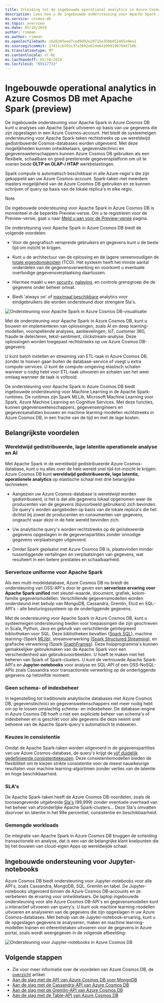 ```yaml
---
title: Inleiding tot de ingebouwde operational analytics in Azure Cosmos DB met Apache Spark
description: Lees hoe u de ingebouwde ondersteuning voor Apache Spark in Azure Cosmos DB kunt gebruiken om uit te voeren operationele analyse en AI
ms.service: cosmos-db
ms.topic: overview
ms.date: 05/10/2019
author: rimman
ms.author: rimman
ms.openlocfilehash: c62639feed7ced9d92e29715e350b952465a94a1
ms.sourcegitcommit: 17411cbf03c3fa3602e624e641099196769d718b
ms.translationtype: MT
ms.contentlocale: nl-NL
ms.lasthandoff: 05/10/2019
ms.locfileid: "65517733"
---
```

# <a name="built-in-operational-analytics-in-azure-cosmos-db-with-apache-spark-preview"></a>Ingebouwde operational analytics in Azure Cosmos DB met Apache Spark (preview) 

De ingebouwde ondersteuning voor Apache Spark in Azure Cosmos DB kunt u analyses van Apache Spark uitvoeren op basis van uw gegevens die zijn opgeslagen in een Azure Cosmos-account. Het biedt de systeemeigen ondersteuning voor Apache Spark-taken rechtstreeks op uw wereldwijd gedistribueerde Cosmos-databases worden uitgevoerd. Met deze mogelijkheden kunnen ontwikkelaars, gegevenstechnici en gegevenswetenschappers kunnen Azure Cosmos DB gebruiken als een flexibele, schaalbare en goed presterende gegevensplatform om uit te voeren beide **OLTP en OLAP-/ HTAP** werkbelastingen. 

Spark compute is automatisch beschikbaar in alle Azure-regio's die zijn gekoppeld aan uw Azure Cosmos-account. Spark-taken met meerdere masters mogelijkheid van de Azure Cosmos DB gebruiken en ze kunnen schrijven of query op basis van de lokale replica's in elke regio. 

> [!NOTE]
> De ingebouwde ondersteuning voor Apache Spark in Azure Cosmos DB is momenteel in de beperkte Preview-versie. Om u te registreren voor de Preview-versie, gaat u naar [Meld u aan voor de Preview-versie](https://portal.azure.com/?feature.customportal=false#create/Microsoft.DocumentDB) pagina. 

De ondersteuning voor Apache Spark in Azure Cosmos DB biedt de volgende voordelen:

* Voor de geografisch verspreide gebruikers en gegevens kunt u de beste tijd om inzicht te krijgen.

* Kunt u de architectuur van de oplossing en de lagere vereenvoudigen de [totale eigendomskosten](total-cost-ownership.md) (TCO). Het systeem heeft het minste aantal onderdelen van de gegevensverwerking en voorkomt u eventuele overbodige gegevensverplaatsing daartussen.

* Hiermee maakt u een [security](secure-access-to-data.md), [naleving](compliance.md), en controle grensgroep die de gegevens onder beheer omvat.

* Biedt 'always on' of [maximaal beschikbare](high-availability.md) analytics voor eindgebruikers die worden ondersteund door strengere Sla's.

![Ondersteuning voor Apache Spark in Azure Cosmos DB-visualisatie](./media/spark-api-introduction/spark-api-visualization.png)
 
Met de ondersteuning voor Apache Spark in Azure Cosmos DB, kunt u bouwen en implementeren van oplossingen, zoals AI en deep learning-modellen, voorspellende analyses, aanbevelingen, IoT, customer 360, fraude te detecteren, tekst-sentiment, clickstream-analyse. Deze oplossingen worden toegepast rechtstreeks op uw Azure Cosmos DB-gegevens.

U kunt batch instellen en streaming van ETL-taak in Azure Cosmos DB, zonder te hoeven gaan buiten de database-service of voegt u extra compute-services. U kunt de compute-omgeving elastisch schalen wanneer u nodig hebt voor ETL-taak uitvoeren en schalen van het weer omlaag wanneer de taak is voltooid.

De ondersteuning voor Apache Spark in Azure Cosmos DB biedt ingebouwde ondersteuning voor Machine Learning in de Apache Spark-runtimes. De runtimes zijn Spark MLLib, Microsoft Machine Learning voor Spark, Azure Machine Learning en Cognitive Services. Met deze functies, kunnen gegevenswetenschappers, gegevensengineers en gegevensanalisten bouwen en machine learning-modellen rechtstreeks in Azure Cosmos DB, in een fractie van de tijd en met de lage kosten.


## <a name="key-benefits"></a>Belangrijkste voordelen

### <a name="globally-distributed-low-latency-operational-analytics-and-ai"></a>Wereldwijd gedistribueerde, lage latentie operationele analyse en AI

Met Apache Spark in de wereldwijd gedistribueerde Azure Cosmos-database, kunt u nu alles over de hele wereld snel tijd-tot-inzicht te krijgen. Azure Cosmos DB kunt **wereldwijd gedistribueerde, lage latentie, operationele analytics** op elastische schaal met drie belangrijke technieken:

* Aangezien uw Azure Cosmos-database is wereldwijd worden gedistribueerd, is het is dat alle gegevens lokaal opgenomen waar de producenten van de gegevens (bijvoorbeeld gebruikers) zich bevinden. De query's worden aangeboden op basis van de lokale replica's die het dichtst bij zowel de producenten en consumenten van gegevens, ongeacht waar deze in de hele wereld bevinden zich. 

* Uw analytische query's worden rechtstreeks op de geïndexeerde gegevens opgeslagen in de gegevenspartities zonder onnodige gegevens verplaatsingen uitgevoerd. 

* Omdat Spark geplaatst met Azure Cosmos DB is, plaatsvinden minder tussenliggende vertalingen en verplaatsingen van gegevens, wat resulteert in een betere prestaties en schaalbaarheid.

### <a name="unified-serverless-experience-for-apache-spark"></a>Serverloze uniforme voor Apache Spark

Als een multi-modeldatabase, Azure Cosmos DB nu breidt de ondersteuning van OSS-API's door te geven een **serverloze ervaring voor Apache Spark unified** met sleutel-waarde, document, grafiek, kolom-familie gegevensmodellen. Verschillende gegevensmodellen worden ondersteund met behulp van MongoDB, Cassandra, Gremlin, Etcd en SQL-API's - alle besturingssysteem op de onderliggende gegevens. 

Met de ondersteuning voor Apache Spark in Azure Cosmos DB, kunt u systeemeigen ondersteuning bieden voor toepassingen die zijn geschreven in Scala, Python, Java en gebruik van verschillende geïntegreerd bibliotheken voor SQL. Deze bibliotheken bevatten ([Spark SQL](https://spark.apache.org/sql/)), machine learning-(Spark [MLlib](https://spark.apache.org/mllib/)), streamverwerking ([Spark Structured Streaming](https://spark.apache.org/streaming/)), en grafische verwerking (Spark [GraphFrames]( https://docs.databricks.com/spark/latest/graph-analysis/graphframes/user-guide-python.html)). Deze hulpprogramma's kunnen gemakkelijker gebruikmaken van de Apache Spark voor een verscheidenheid aan gebruiksvoorbeelden. U hoeft te maken met het beheren van Spark of Spark-clusters. U kunt de vertrouwde Apache Spark-API's en **Jupyter-notebooks** voor analyse en SQL-API of een OSS-NoSQL-APIs zoals Cassandra voor transactionele verwerking op de onderliggende gegevens op hetzelfde moment.

### <a name="no-schema-or-index-management"></a>Geen schema- of indexbeheer

In tegenstelling tot traditionele analytische databases met Azure Cosmos DB, gegevenstechnici en gegevenswetenschappers niet meer nodig hebt om op te lossen omslachtig schema- en indexbeheer. De database-engine in Azure Cosmos DB hoeft u niet een expliciete beheer van schema's of indexbeheer en is geschikt voor alle gegevens die deze neemt snel behoeve van de Apache Spark-query's automatisch te indexeren. 

### <a name="consistency-choices"></a>Keuzes in consistentie

Omdat de Apache Spark-taken worden uitgevoerd in de gegevenspartities van uw Azure Cosmos-database, de query's krijgt de [vijf duidelijk gedefinieerde consistentiekeuzen](consistency-levels.md). Deze consistentiemodellen bieden de flexibiliteit om te kiezen strikte consistentie voor de meest nauwkeurige resultaten voor machine learning-algoritmen zonder verlies van de latentie en hoge beschikbaarheid. 

### <a name="slas"></a>SLA's

De Apache Spark-taken heeft de Azure Cosmos DB-voordelen, zoals de toonaangevende uitgebreide [Sla's](https://azure.microsoft.com/support/legal/sla/documentdb/v1_1/) (99,999) zonder eventuele overhead van het beheer van afzonderlijke Apache Spark-clusters... Deze Sla's omvatten doorvoer en latentie in het 99e percentiel, consistentie en beschikbaarheid. 

### <a name="mixed-workloads"></a>Gemengde workloads

De integratie van Apache Spark in Azure Cosmos DB bruggen de scheiding transactionele en analyse, dat is een van de belangrijke klant knelpunten die bij het bouwen van cloud-eigen Apps op wereldwijde schaal. 

## <a name="built-in-jupyter-notebooks-support"></a>Ingebouwde ondersteuning voor Jupyter-notebooks

Azure Cosmos DB biedt ondersteuning voor Jupyter-notebooks voor alle API's, zoals Cassandra, MongoDB, SQL, Gremlin en tabel. De Jupyter-notebooks uitgevoerd binnen de Azure Cosmos DB-accounts en ze verbeteren de ervaring voor ontwikkelaars. De laptop ingebouwde ondersteuning voor alle Azure Cosmos DB-API's en gegevensmodellen kunt u interactief uitvoeren van query's. U kunt ook machine learning-modellen uitvoeren en analyseren van de gegevens die zijn opgeslagen in uw Azure Cosmos-databases. Met behulp van de Jupyter-notebook-ervaring, kunt u de opgeslagen gegevens te analyseren, maken en machine learning-modellen trainen en inferentietaken uitvoeren voor de gegevens in Azure portal, zoals wordt weergegeven in de volgende afbeelding:

![Ondersteuning voor Jupyter-notebooks in Azure Cosmos DB](./media/spark-api-introduction/jupyter-notebooks-portal.png)

## <a name="next-steps"></a>Volgende stappen

* Zie voor meer informatie over de voordelen van Azure Cosmos DB, de [overzicht](introduction.md) artikel.
* [Aan de slag met de API van Azure Cosmos DB voor MongoDB](mongodb-introduction.md)
* [Aan de slag met de Cassandra-API van Azure Cosmos DB](cassandra-introduction.md)
* [Aan de slag met de Gremlin-API van Azure Cosmos DB](graph-introduction.md)
* [Aan de slag met de Table-API van Azure Cosmos DB](table-introduction.md)




